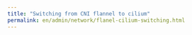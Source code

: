 ```yaml
---
title: "Switching from CNI flannel to cilium"
permalink: en/admin/network/flanel-cilium-switching.html
---
```

